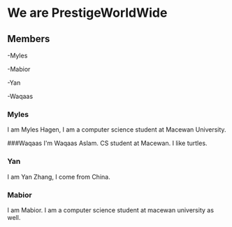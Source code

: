 # We are PrestigeWorldWide

## Members

-Myles

-Mabior 

-Yan

-Waqaas

### Myles
I am Myles Hagen, I am a computer science student at Macewan University.

###Waqaas
I'm Waqaas Aslam. CS student at Macewan. I like turtles.

### Yan
I am Yan Zhang, I come from China.

### Mabior
I am Mabior. I am a computer science student at macewan university  as well. 


